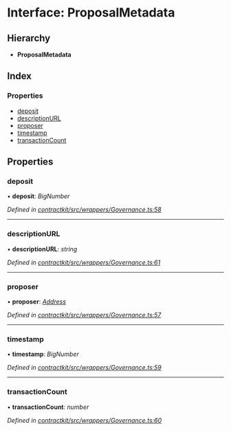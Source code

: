 # Interface: ProposalMetadata

## Hierarchy

* **ProposalMetadata**

## Index

### Properties

* [deposit](_wrappers_governance_.proposalmetadata.md#deposit)
* [descriptionURL](_wrappers_governance_.proposalmetadata.md#descriptionurl)
* [proposer](_wrappers_governance_.proposalmetadata.md#proposer)
* [timestamp](_wrappers_governance_.proposalmetadata.md#timestamp)
* [transactionCount](_wrappers_governance_.proposalmetadata.md#transactioncount)

## Properties

###  deposit

• **deposit**: *BigNumber*

*Defined in [contractkit/src/wrappers/Governance.ts:58](https://github.com/celo-org/celo-monorepo/blob/master/packages/contractkit/src/wrappers/Governance.ts#L58)*

___

###  descriptionURL

• **descriptionURL**: *string*

*Defined in [contractkit/src/wrappers/Governance.ts:61](https://github.com/celo-org/celo-monorepo/blob/master/packages/contractkit/src/wrappers/Governance.ts#L61)*

___

###  proposer

• **proposer**: *[Address](../modules/_base_.md#address)*

*Defined in [contractkit/src/wrappers/Governance.ts:57](https://github.com/celo-org/celo-monorepo/blob/master/packages/contractkit/src/wrappers/Governance.ts#L57)*

___

###  timestamp

• **timestamp**: *BigNumber*

*Defined in [contractkit/src/wrappers/Governance.ts:59](https://github.com/celo-org/celo-monorepo/blob/master/packages/contractkit/src/wrappers/Governance.ts#L59)*

___

###  transactionCount

• **transactionCount**: *number*

*Defined in [contractkit/src/wrappers/Governance.ts:60](https://github.com/celo-org/celo-monorepo/blob/master/packages/contractkit/src/wrappers/Governance.ts#L60)*
